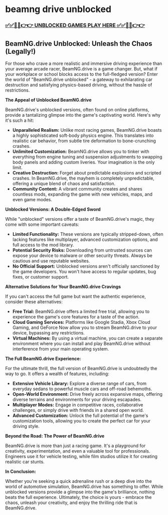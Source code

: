 # beamng drive unblocked

### [✅✅🔴🔴👉👉 UNBLOCKED GAMES PLAY HERE ✅✅🔴🔴👉👉](https://topstoryindia.com)

## BeamNG.drive Unblocked: Unleash the Chaos (Legally!)

For those who crave a more realistic and immersive driving experience than your average arcade racer, BeamNG.drive is a game changer. But, what if your workplace or school blocks access to the full-fledged version? Enter the world of "BeamNG.drive unblocked" - a gateway to exhilarating car destruction and satisfying physics-based driving, without the hassle of restrictions. 

**The Appeal of Unblocked BeamNG.drive**

BeamNG.drive's unblocked versions, often found on online platforms, provide a tantalizing glimpse into the game's captivating world. Here's why it's such a hit:

* **Unparalleled Realism:**  Unlike most racing games, BeamNG.drive boasts a highly sophisticated soft-body physics engine. This translates into realistic car behavior, from subtle tire deformation to bone-crunching crashes. 
* **Unlimited Customization:**  BeamNG.drive allows you to tinker with everything from engine tuning and suspension adjustments to swapping body panels and adding custom liveries. Your imagination is the only limit.
* **Creative Destruction:**  Forget about predictable explosions and scripted crashes. In BeamNG.drive, the mayhem is completely unpredictable, offering a unique blend of chaos and satisfaction. 
* **Community Content:**  A vibrant community creates and shares countless mods, expanding the game with new vehicles, maps, and even game modes.

**Unblocked Versions: A Double-Edged Sword**

While "unblocked" versions offer a taste of BeamNG.drive's magic, they come with some important caveats:

* **Limited Functionality:**  These versions are typically stripped-down, often lacking features like multiplayer, advanced customization options, and full access to the mod library.
* **Potential Security Risks:**  Downloading from untrusted sources can expose your device to malware or other security threats. Always be cautious and use reputable websites.
* **No Official Support:**  Unblocked versions aren't officially sanctioned by the game developers. You won't have access to regular updates, bug fixes, or customer support.

**Alternative Solutions for Your BeamNG.drive Cravings**

If you can't access the full game but want the authentic experience, consider these alternatives:

* **Free Trial:**  BeamNG.drive offers a limited free trial, allowing you to experience the game's core features for a taste of the action.
* **Cloud Gaming Services:**  Platforms like Google Stadia, Xbox Cloud Gaming, and GeForce Now allow you to stream BeamNG.drive to your device, bypassing any restrictions.
* **Virtual Machines:**  By using a virtual machine, you can create a separate environment where you can install and play BeamNG.drive without interference from your main operating system.

**The Full BeamNG.drive Experience:**

For the ultimate thrill, the full version of BeamNG.drive is undoubtedly the way to go. It offers a wealth of features, including:

* **Extensive Vehicle Library:**  Explore a diverse range of cars, from everyday sedans to powerful muscle cars and off-road behemoths.
* **Open-World Environment:**  Drive freely across expansive maps, offering diverse terrains and environments for your driving escapades.
* **Multiplayer Modes:**  Engage in competitive races, collaborative challenges, or simply drive with friends in a shared open world.
* **Advanced Customization:**  Unlock the full potential of the game's customization tools, allowing you to create the perfect car for your driving style.

**Beyond the Road: The Power of BeamNG.drive**

BeamNG.drive is more than just a racing game. It's a playground for creativity, experimentation, and even a valuable tool for professionals. Engineers use it for vehicle testing, while film studios utilize it for creating realistic car stunts.

**In Conclusion:**

Whether you're seeking a quick adrenaline rush or a deep dive into the world of automotive simulation, BeamNG.drive has something to offer. While unblocked versions provide a glimpse into the game's brilliance, nothing beats the full experience. Ultimately, the choice is yours - embrace the chaos, unleash your creativity, and enjoy the thrilling ride that is BeamNG.drive. 
